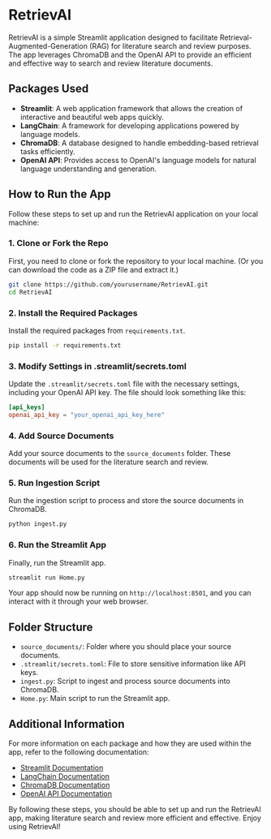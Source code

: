 # RetrievAI

RetrievAI is a simple Streamlit application designed to facilitate Retrieval-Augmented-Generation (RAG) for literature search and review purposes. The app leverages ChromaDB and the OpenAI API to provide an efficient and effective way to search and review literature documents.

## Packages Used

- **Streamlit**: A web application framework that allows the creation of interactive and beautiful web apps quickly.
- **LangChain**: A framework for developing applications powered by language models.
- **ChromaDB**: A database designed to handle embedding-based retrieval tasks efficiently.
- **OpenAI API**: Provides access to OpenAI's language models for natural language understanding and generation.

## How to Run the App

Follow these steps to set up and run the RetrievAI application on your local machine:

### 1. Clone or Fork the Repo

First, you need to clone or fork the repository to your local machine. (Or you can download the code as a ZIP file and extract it.)

```bash
git clone https://github.com/yourusername/RetrievAI.git
cd RetrievAI
```

### 2. Install the Required Packages

Install the required packages from `requirements.txt`.

```bash
pip install -r requirements.txt
```

### 3. Modify Settings in .streamlit/secrets.toml

Update the `.streamlit/secrets.toml` file with the necessary settings, including your OpenAI API key. The file should look something like this:

```toml
[api_keys]
openai_api_key = "your_openai_api_key_here"
```

### 4. Add Source Documents

Add your source documents to the `source_documents` folder. These documents will be used for the literature search and review.

### 5. Run Ingestion Script

Run the ingestion script to process and store the source documents in ChromaDB.

```bash
python ingest.py
```

### 6. Run the Streamlit App

Finally, run the Streamlit app.

```bash
streamlit run Home.py
```

Your app should now be running on `http://localhost:8501`, and you can interact with it through your web browser.

## Folder Structure

- `source_documents/`: Folder where you should place your source documents.
- `.streamlit/secrets.toml`: File to store sensitive information like API keys.
- `ingest.py`: Script to ingest and process source documents into ChromaDB.
- `Home.py`: Main script to run the Streamlit app.

## Additional Information

For more information on each package and how they are used within the app, refer to the following documentation:

- [Streamlit Documentation](https://docs.streamlit.io/)
- [LangChain Documentation](https://docs.langchain.com/)
- [ChromaDB Documentation](https://chromadb.com/docs)
- [OpenAI API Documentation](https://beta.openai.com/docs/)

By following these steps, you should be able to set up and run the RetrievAI app, making literature search and review more efficient and effective. Enjoy using RetrievAI!
